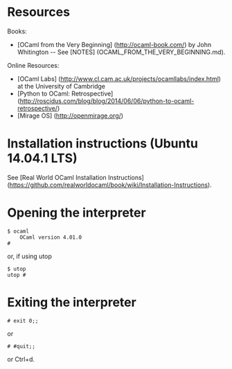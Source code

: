 Resources
=========
Books:
* [OCaml from the Very Beginning] (http://ocaml-book.com/) by John Whitington -- See [NOTES] (OCAML_FROM_THE_VERY_BEGINNING.md).

Online Resources:
* [OCaml Labs] (http://www.cl.cam.ac.uk/projects/ocamllabs/index.html) at the University of Cambridge
* [Python to OCaml: Retrospective] (http://roscidus.com/blog/blog/2014/06/06/python-to-ocaml-retrospective/)
* [Mirage OS] (http://openmirage.org/)

Installation instructions (Ubuntu 14.04.1 LTS)
==============================================
<!-- * OPAM && OCAML
  - apt-get install ocaml ocaml-native-compilers camlp4-extra opam
* VIM Plugins
  - https://github.com/scrooloose/syntastic - syntax checking
  - https://github.com/def-lkb/merlin - auto completion
  - https://github.com/jpalardy/vim-slime - repl integration
  - https://github.com/OCamlPro/ocp-indent - code formatting
* Alternative command line interpreter
  - https://github.com/diml/utop - a universal toplevel for OCaml -->
See [Real World OCaml Installation Instructions] (https://github.com/realworldocaml/book/wiki/Installation-Instructions).


Opening the interpreter
=======================

```
$ ocaml
    OCaml version 4.01.0
#
```

or, if using utop

```
$ utop
utop #
```

Exiting the interpreter
=======================

```
# exit 0;;
```

or

```
# #quit;;
```

or Ctrl+d.
